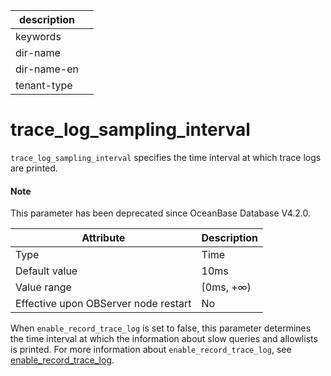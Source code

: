 | description ||
|---|---|
| keywords ||
| dir-name ||
| dir-name-en ||
| tenant-type ||

# trace_log_sampling_interval

`trace_log_sampling_interval` specifies the time interval at which trace logs are printed.

<main id="notice" type='explain'>
<h4>Note</h4>
<p>This parameter has been deprecated since OceanBase Database V4.2.0. </p>
</main>

| **Attribute** | **Description** |
|------------------|------------|
| Type | Time |
| Default value | 10ms |
| Value range | \[0ms, +∞) |
| Effective upon OBServer node restart | No |

When `enable_record_trace_log` is set to false, this parameter determines the time interval at which the information about slow queries and allowlists is printed. For more information about `enable_record_trace_log`, see [enable_record_trace_log](../300.cluster-level-configuration-items/7900.enable_record_trace_log.md).
